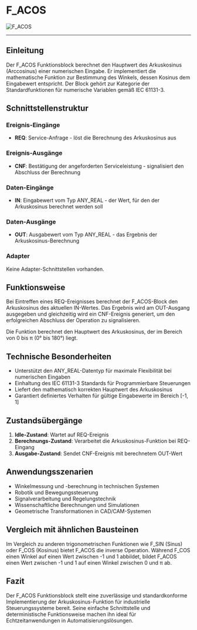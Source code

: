 # F_ACOS

![F_ACOS](https://user-images.githubusercontent.com/116869307/214144918-882d5a0f-6ab0-42bb-ad25-3ae5e10aade7.png)

* * * * * * * * * *

## Einleitung
Der F_ACOS Funktionsblock berechnet den Hauptwert des Arkuskosinus (Arccosinus) einer numerischen Eingabe. Er implementiert die mathematische Funktion zur Bestimmung des Winkels, dessen Kosinus dem Eingabewert entspricht. Der Block gehört zur Kategorie der Standardfunktionen für numerische Variablen gemäß IEC 61131-3.

## Schnittstellenstruktur

### **Ereignis-Eingänge**
- **REQ**: Service-Anfrage - löst die Berechnung des Arkuskosinus aus

### **Ereignis-Ausgänge**
- **CNF**: Bestätigung der angeforderten Serviceleistung - signalisiert den Abschluss der Berechnung

### **Daten-Eingänge**
- **IN**: Eingabewert vom Typ ANY_REAL - der Wert, für den der Arkuskosinus berechnet werden soll

### **Daten-Ausgänge**
- **OUT**: Ausgabewert vom Typ ANY_REAL - das Ergebnis der Arkuskosinus-Berechnung

### **Adapter**
Keine Adapter-Schnittstellen vorhanden.

## Funktionsweise
Bei Eintreffen eines REQ-Ereignisses berechnet der F_ACOS-Block den Arkuskosinus des aktuellen IN-Wertes. Das Ergebnis wird am OUT-Ausgang ausgegeben und gleichzeitig wird ein CNF-Ereignis generiert, um den erfolgreichen Abschluss der Operation zu signalisieren.

Die Funktion berechnet den Hauptwert des Arkuskosinus, der im Bereich von 0 bis π (0° bis 180°) liegt.

## Technische Besonderheiten
- Unterstützt den ANY_REAL-Datentyp für maximale Flexibilität bei numerischen Eingaben
- Einhaltung des IEC 61131-3 Standards für Programmierbare Steuerungen
- Liefert den mathematisch korrekten Hauptwert des Arkuskosinus
- Garantiert definiertes Verhalten für gültige Eingabewerte im Bereich [-1, 1]

## Zustandsübergänge
1. **Idle-Zustand**: Wartet auf REQ-Ereignis
2. **Berechnungs-Zustand**: Verarbeitet die Arkuskosinus-Funktion bei REQ-Eingang
3. **Ausgabe-Zustand**: Sendet CNF-Ereignis mit berechnetem OUT-Wert

## Anwendungsszenarien
- Winkelmessung und -berechnung in technischen Systemen
- Robotik und Bewegungssteuerung
- Signalverarbeitung und Regelungstechnik
- Wissenschaftliche Berechnungen und Simulationen
- Geometrische Transformationen in CAD/CAM-Systemen

## Vergleich mit ähnlichen Bausteinen
Im Vergleich zu anderen trigonometrischen Funktionen wie F_SIN (Sinus) oder F_COS (Kosinus) bietet F_ACOS die inverse Operation. Während F_COS einen Winkel auf einen Wert zwischen -1 und 1 abbildet, bildet F_ACOS einen Wert zwischen -1 und 1 auf einen Winkel zwischen 0 und π ab.

## Fazit
Der F_ACOS Funktionsblock stellt eine zuverlässige und standardkonforme Implementierung der Arkuskosinus-Funktion für industrielle Steuerungssysteme bereit. Seine einfache Schnittstelle und deterministische Funktionsweise machen ihn ideal für Echtzeitanwendungen in Automatisierungslösungen.